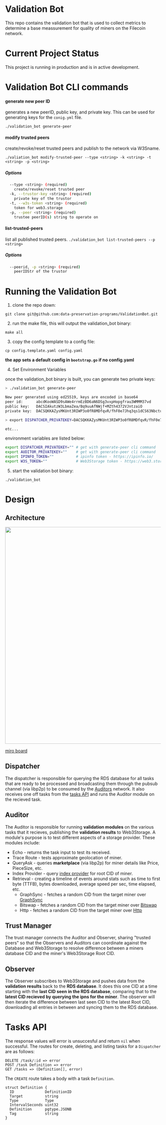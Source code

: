 # Validation Bot

This repo contains the validation bot that is used to collect metrics to determine a base meassurement for quality of miners on the Filecoin network.

# Current Project Status

This project is running in production and is in active development.

# Validation Bot CLI commands

#### generate new peer ID

generates a new peerID, public key, and private key. This can be used for generating keys for the `conig.yml` file.

```./validation_bot generate-peer```

#### modify trusted peers

create/revoke/reset trusted peers and publish to the network via W3Sname.

```./valiation_bot modify-trusted-peer --type <string> -k <string> -t <string> -p <string>```

##### Options
```bash
  --type <string> (required)
    create/revoke/reset trusted peer
  -k, --trustor-key <string> (required)
    private key of the trustor
  -t, --w3s-token <string> (required)
    token for web3.storage
  -p, --peer <string> (required)
    trustee peerID(s) string to operate on
```

#### list-trusted-peers

list all published trusted peers.
```./validation_bot list-trusted-peers --p <string>```

##### Options

```bash
  --peerid, -p <string> (required)
    peerIDStr of the trustor
```
# Running the Validation Bot

1. clone the repo down:

```git clone git@github.com:data-preservation-programs/ValidationBot.git```

2. run the make file, this will output the validation_bot binary:

```make all```

3. copy the config template to a config file:

```cp config.template.yaml config.yaml```

**the app sets a default config in `bootstrap.go` if no config.yaml**

4. Set Environment Variables

once the validation_bot binary is built, you can generate two private keys:

```bash
> ./validation_bot generate-peer

New peer generated using ed25519, keys are encoded in base64
peer id:      abcdKooWASD9sAWe4rrmEzBD6aN6DSg3vxpHopgfrau3WMMM37vd
public key:   DACSIAkutzW3LbmaZea/Bq9uuAfNWjf+MZth4372VJntzaiO
private key:  DACSQKKAZysMKUnt3RIWP3o0fR8MDfqvR/fhF0e7Jhq3qs1dCS63NbctuZpl5r8Gr264B81aN/4xm2HjfvZUme3NqI4=

> export DISPATCHER_PRIVATEKEY=DACSQKKAZysMKUnt3RIWP3o0fR8MDfqvR/fhF0e7Jhq3qs1dCS63NbctuZpl5r8Gr264B81aN/4xm2HjfvZUme3NqI4=

etc...
```

environment variables are listed below:

```bash
export DISPATCHER_PRIVATEKEY="" # get with generate-peer cli command
export AUDITOR_PRIVATEKEY=""    # get with generate-peer cli command
export IPINFO_TOKEN=""          # ipinfo token - https://ipinfo.io/
export W3S_TOKEN=""             # Web3Storage token - https://web3.storage/
```

5. start the validation bot binary:

```./validation_bot```

# Design

## Architecture

<p align="center">
  <img src="assets/validation-bot-architecture.jpg" style="height: 700px;"/>
</p>

[miro board](https://miro.com/app/board/uXjVP2sy1Nk=/?moveToViewport=-1582,-828,2605,2080&embedId=755140909102)

## Dispatcher

The dispatcher is responsible for querying the RDS database for all tasks that are ready to be processed and broadcasting them through the pubsub channel (via libp2p) to be consumed by the [Auditors](##Auditor) network. It also receives one off tasks from the [tasks API](#Tasks-API) and runs the Auditor module on the recieved task.

## Auditor

The Auditor is responsible for running **validation modules** on the various tasks that it recieves, publishing the **validation results** to Web3Storage. A module's purpose is to test different aspects of a storage provider. These modules include:

* Echo - returns the task input to test its received.
* Trace Route - tests approximate geolocation of miner.
* QueryAsk - queries **marketplace** (via libp2p) for miner details like Price, PieceSize, etc.
* Index Provider - query [index provider](https://github.com/ipni/storetheindex) for root CID of miner.
* Retrieval - creating a timeline of events around stats such as time to first byte (TTFB), bytes downloaded, average speed per sec, time elapsed, etc.
  * GraphSync - fetches a random CID from the target miner over [GraphSync](https://github.com/ipld/specs/blob/master/block-layer/graphsync/graphsync.md)
  * Bitswap - fetches a random CID from the target miner over [Bitswap](https://github.com/ipfs/specs/blob/main/BITSWAP.md)
  * Http - fetches a random CID from the target miner over [Http](https://docs.ipfs.tech/reference/http/gateway/)

## Trust Manager

The trust manager connects the Auditor and Observer, sharing "trusted peers" so that the Observers and Auditors can coordinate against the Database and Web3Storage to resolve difference between a miners database CID and the miner's Web3Storage Root CID.

## Observer

The Observer subscribes to Web3Storage and pushes data from the **validation results** back to the **RDS database**. It does this one CID at a time starting with the **last CID seen in the RDS database**, comparing that to the **latest CID recieved by querying the ipns for the miner**. The observer will then iterate the difference between last seen CID to the latest Root CID, downloading all entries in between and syncing them to the RDS database.

# Tasks API

The response values will error is unsuccesful and return `nil` when successful. The routes for create, deleting, and listing tasks for a `Dispatcher` are as follows:

```
DELETE /task/:id => error
POST /task Definition => error
GET /tasks => (Definition[], error)
```

The `CREATE` route takes a body with a task `Definition`.

```
struct Definition {
  ID              DefinitionID
  Target          string
  Type            Type
  IntervalSeconds uint32
  Definition      pgtype.JSONB
  Tag             string
}
```
